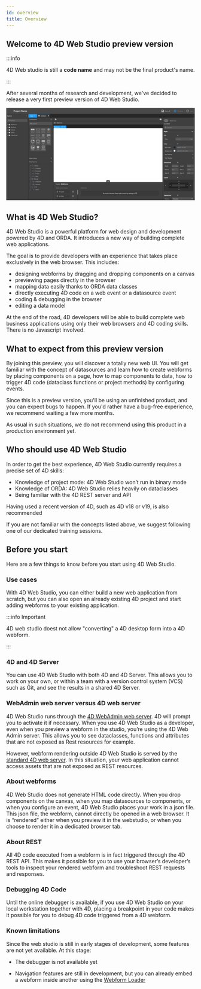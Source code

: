 ```yaml
---
id: overview
title: Overview
---
```


## Welcome to 4D Web Studio preview version

:::info

 4D Web studio is still a **code name** and may not be the final product's name.

:::

After several months of research and development, we've decided to release a very first preview version of 4D Web Studio.

![alt-text](img/web-studio-intro.png)

## What is 4D Web Studio?

4D Web Studio is a powerful platform for web design and development powered by 4D and ORDA. It introduces a new way of building complete web applications. 

The goal is to provide developers with an experience that takes place exclusively in the web browser. This includes: 
* designing webforms by dragging and dropping components on a canvas
* previewing pages directly in the browser
* mapping data easily thanks to ORDA data classes
* directly executing 4D code on a web event or a datasource event 
* coding & debugging in the browser
* editing a data model

At the end of the road, 4D developers will be able to build complete web business applications using only their web browsers and 4D coding skills. There is no Javascript involved.

## What to expect from this preview version

By joining this preview, you will discover a totally new web UI. You will get familiar with the concept of datasources and learn how to create webforms by placing components on a page, how to map components to data, how to trigger 4D code (dataclass functions or project methods) by configuring events.

Since this is a preview version, you'll be using an unfinished product, and you can expect bugs to happen. If you'd rather have a bug-free experience, we recommend waiting a few more months.

As usual in such situations, we do not recommend using this product in a production environment yet.

## Who should use 4D Web Studio

In order to get the best experience, 4D Web Studio currently requires a precise set of 4D skills:
* Knowledge of project mode: 4D Web Studio won’t run in binary mode
* Knowledge of ORDA: 4D Web Studio relies heavily on dataclasses
* Being familiar with the 4D REST server and API

Having used a recent version of 4D, such as 4D v18 or v19, is also recommended

If you are not familiar with the concepts listed above, we suggest following one of our dedicated training sessions.

## Before you start

Here are a few things to know before you start using 4D Web Studio.

### Use cases

With 4D Web Studio, you can either build a new web application from scratch, but you can also open an already existing 4D project and start adding webforms to your existing application.

:::info Important

4D web studio doest not allow "converting" a 4D desktop form into a 4D webform.

:::

### 4D and 4D Server

You can use 4D Web Studio with both 4D and 4D Server. This allows you to work on your own, or within a team with a version control system (VCS) such as Git, and see the results in a shared 4D Server.

### WebAdmin web server versus 4D web server

4D Web Studio runs through the [4D WebAdmin web server](https://developer.4d.com/docs/en/Admin/webAdmin.html). 4D will prompt you to activate it if necessary. When you use 4D Web Studio as a developer, even when you preview a webform in the studio, you’re using the 4D Web Admin server. This allows you to see dataclasses, functions and attributes that are not exposed as Rest resources for example.

However, webform rendering outside 4D Web Studio is served by the [standard 4D web server](https://developer.4d.com/docs/en/WebServer/webServer.html). In this situation, your web application cannot access assets that are not exposed as REST resources.

### About webforms
4D Web Studio does not generate HTML code directly. When you drop components on the canvas, when you map datasources to components, or when you configure an event, 4D Web Studio places your work in a json file. This json file, the webform, cannot directly be opened in a web browser. It is “rendered” either when you preview it in the webstudio, or when you choose to render it in a dedicated browser tab.

### About REST 
All 4D code executed from a webform is in fact triggered through the 4D REST API. This makes it possible for you to use your browser’s developer’s tools to inspect your rendered webform and troubleshoot REST requests and responses.

### Debugging 4D Code
Until the online debugger is available, if you use 4D Web Studio on your local workstation together with 4D, placing a breakpoint in your code makes it possible for you to debug 4D code triggered from a 4D webform.

### Known limitations

Since the web studio is still in early stages of development, some features are not yet available. At this stage:

* The debugger is not available yet

* Navigation features are still in development, but you can already embed a webform inside another using the [Webform Loader](../webforms/using-web-form-editor.md#component-list)
